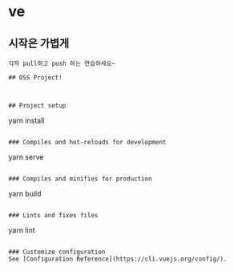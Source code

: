 # ve


## 시작은 가볍게
```
각자 pull하고 push 하는 연습하세요~

## OSS Project!



## Project setup
```
yarn install
```

### Compiles and hot-reloads for development
```
yarn serve
```

### Compiles and minifies for production
```
yarn build
```

### Lints and fixes files
```
yarn lint
```

### Customize configuration
See [Configuration Reference](https://cli.vuejs.org/config/).

